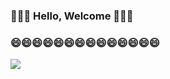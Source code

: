 ### 👋👋👋 Hello, Welcome 👋👋👋
### 😄😄😄😄😄😄😄😄😄😄😄😄😄😄

<!--
**zhangfazhan/zhangfazhan** is a ✨ _special_ ✨ repository because its `README.md` (this file) appears on your GitHub profile.

Here are some ideas to get you started:

- 🔭 I’m currently working on ...
- 🌱 I’m currently learning ...
- 👯 I’m looking to collaborate on ...
- 🤔 I’m looking for help with ...
- 💬 Ask me about ...
- 📫 How to reach me: ...
- 😄 Pronouns: ...
- ⚡ Fun fact: ...
-->

![](https://github-readme-stats.vercel.app/api?username=zhangfazhan)
